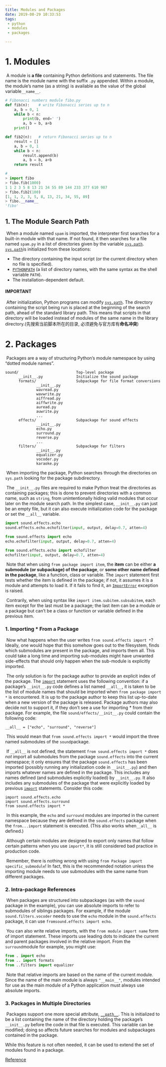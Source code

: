 ```yaml
---
title: Modules and Packages
date: 2019-08-29 10:33:53
tags:
 - python
 - modules
 - packages

---
```


<!-- toc -->

# 1. Modules

​    A module is **a file** containing Python definitions and statements. The file name is the module name with the suffix `.py` appended. Within a module, the module’s name (as a string) is available as the value of the global variable`__name__`.

```python
# Fibonacci numbers module fibo.py
def fib(n):    # write Fibonacci series up to n
    a, b = 0, 1
    while b < n:
        print(b, end=' ')
        a, b = b, a+b
    print()

def fib2(n):   # return Fibonacci series up to n
    result = []
    a, b = 0, 1
    while b < n:
        result.append(b)
        a, b = b, a+b
    return result

# 
> import fibo
> fibo.fib(1000)
1 1 2 3 5 8 13 21 34 55 89 144 233 377 610 987
> fibo.fib2(100)
[1, 1, 2, 3, 5, 8, 13, 21, 34, 55, 89]
> fibo.__name__
'fibo'
```

## 1. The Module Search Path

​     When a module named `spam` is imported, the interpreter first searches for a built-in module with that name. If not found, it then searches for a file named `spam.py` in a list of directories given by the variable [`sys.path`](https://docs.python.org/3.6/library/sys.html#sys.path). [`sys.path`](https://docs.python.org/3.6/library/sys.html#sys.path)is initialized from these locations:

- The directory containing the input script (or the current directory when no file is specified).
- [`PYTHONPATH`](https://docs.python.org/3.6/using/cmdline.html#envvar-PYTHONPATH) (a list of directory names, with the same syntax as the shell variable `PATH`).
- The installation-dependent default.

#### IMPORTANT

​    After initialization, Python programs can modify [`sys.path`](https://docs.python.org/3.6/library/sys.html#sys.path). The directory containing the script being run is placed at the beginning of the search path, ahead of the standard library path. This means that scripts in that directory will be loaded instead of modules of the same name in the library directory.(先搜索当前脚本所在的目录, 必须避免与官方库有**命名冲突**)

# 2. Packages

​      Packages are a way of structuring Python’s module namespace by using “dotted module names”.

```
sound/                          Top-level package
      __init__.py               Initialize the sound package
      formats/                  Subpackage for file format conversions
              __init__.py
              wavread.py
              wavwrite.py
              aiffread.py
              aiffwrite.py
              auread.py
              auwrite.py
              ...
      effects/                  Subpackage for sound effects
              __init__.py
              echo.py
              surround.py
              reverse.py
              ...
      filters/                  Subpackage for filters
              __init__.py
              equalizer.py
              vocoder.py
              karaoke.py
```

​    When importing the package, Python searches through the directories on `sys.path` looking for the package subdirectory.

​    The `__init__.py` files are required to make Python treat the directories as containing packages; this is done to prevent directories with a common name, such as `string`, from unintentionally hiding valid modules that occur later on the module search path. In the simplest case, `__init__.py` can just be an empty file, but it can also execute initialization code for the package or set the `__all__` variable.

```python
import sound.effects.echo
sound.effects.echo.echofilter(input, output, delay=0.7, atten=4)

from sound.effects import echo
echo.echofilter(input, output, delay=0.7, atten=4)

from sound.effects.echo import echofilter
echofilter(input, output, delay=0.7, atten=4)
```

​    Note that when using `from package import item`, the **item** can be either **a submodule (or subpackage) of the package**, or **some other name defined in the package**, like a function, class or variable. The `import` statement first tests whether the item is defined in the package; if not, it assumes it is a module and attempts to load it. If it fails to find it, an [`ImportError`](https://docs.python.org/3.6/library/exceptions.html#ImportError) exception is raised.

​    Contrarily, when using syntax like `import item.subitem.subsubitem`, each item except for the last must be a package; the last item can be a module or a package but can’t be a class or function or variable defined in the previous item.

### 1. Importing * From a Package

​    Now what happens when the user writes `from sound.effects import *`? Ideally, one would hope that this somehow goes out to the filesystem, finds which submodules are present in the package, and imports them all. This could take a long time and importing sub-modules might have unwanted side-effects that should only happen when the sub-module is explicitly imported.

​    The only solution is for the package author to provide an explicit index of the package. The [`import`](https://docs.python.org/3.6/reference/simple_stmts.html#import) statement uses the following convention: if a package’s `__init__.py` code defines a list named `__all__`, it is taken to be the list of module names that should be imported when `from package import *` is encountered. It is up to the package author to keep this list up-to-date when a new version of the package is released. Package authors may also decide not to support it, if they don’t see a use for importing * from their package. For example, the file `sound/effects/__init__.py` could contain the following code:

```
__all__ = ["echo", "surround", "reverse"]
```

​    This would mean that `from sound.effects import *` would import the three named submodules of the `sound`package.

​    If `__all__` is not defined, the statement `from sound.effects import *` does *not* import all submodules from the package `sound.effects` into the current namespace; it only ensures that the package `sound.effects` has been imported (possibly running any initialization code in `__init__.py`) and then imports whatever names are defined in the package. This includes any names defined (and submodules explicitly loaded) by `__init__.py`. It also includes any submodules of the package that were explicitly loaded by previous [`import`](https://docs.python.org/3.6/reference/simple_stmts.html#import) statements. Consider this code:

```
import sound.effects.echo
import sound.effects.surround
from sound.effects import *
```

​    In this example, the `echo` and `surround` modules are imported in the current namespace because they are defined in the `sound.effects` package when the `from...import` statement is executed. (This also works when`__all__` is defined.)

​    Although certain modules are designed to export only names that follow certain patterns when you use `import*`, it is still considered bad practice in production code.

​    Remember, there is nothing wrong with using `from Package import specific_submodule`! In fact, this is the recommended notation unless the importing module needs to use submodules with the same name from different packages.

### 2. Intra-package References

​    When packages are structured into subpackages (as with the `sound` package in the example), you can use absolute imports to refer to submodules of siblings packages. For example, if the module `sound.filters.vocoder` needs to use the `echo` module in the `sound.effects` package, it can use `fromsound.effects import echo`.

​    You can also write relative imports, with the `from module import name` form of import statement. These imports use leading dots to indicate the current and parent packages involved in the relative import. From the `surround`module for example, you might use:

```python
from . import echo
from .. import formats
from ..filters import equalizer
```

​    Note that relative imports are based on the name of the current module. Since the name of the main module is always `"__main__"`, modules intended for use as the main module of a Python application must always use absolute imports.

### 3. Packages in Multiple Directories

​    Packages support one more special attribute, [`__path__`](https://docs.python.org/3.6/reference/import.html#__path__). This is initialized to be a list containing the name of the directory holding the package’s `__init__.py` before the code in that file is executed. This variable can be modified; doing so affects future searches for modules and subpackages contained in the package.

While this feature is not often needed, it can be used to extend the set of modules found in a package.



[Reference](https://docs.python.org/3.6/tutorial/modules.html)